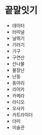 # 끝말잇기

* 데이터
* 터미널
* 널뛰기
* 기러기
* 기구
* 구연산
* 산나물
* 물장난
* 난동
* 동아리
* 리어카
* 카메라
* 라디오
* 오사카
* 카트라이더
* 더미
* 미술관
